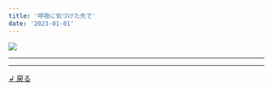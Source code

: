```yaml
---
title: '呼吸に気づけた先で'
date: '2023-01-01'
---
```

![](/images/1-0.jpg)
***


***
[ ↲ 戻る ](https://01234567890.thebase.in/about)
